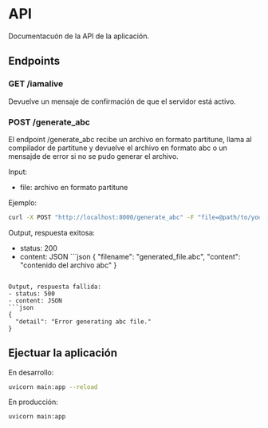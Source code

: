 # API

Documentacuón de la API de la aplicación.

## Endpoints

### GET /iamalive

Devuelve un mensaje de confirmación de que el servidor está activo.

### POST /generate_abc

El endpoint /generate_abc recibe un archivo en formato partitune, llama al compilador de partitune y devuelve el archivo en formato abc o un mensajde de error si no se pudo generar el archivo.


Input:
- file: archivo en formato partitune

Ejemplo:
```bash
curl -X POST "http://localhost:8000/generate_abc" -F "file=@path/to/your/file.partitune"
```

Output, respuesta exitosa:
- status: 200
- content: JSON
´´´json
{
  "filename": "generated_file.abc",
  "content": "contenido del archivo abc"
}
```

Output, respuesta fallida:
- status: 500
- content: JSON
```json
{
  "detail": "Error generating abc file."
}
```

## Ejectuar la aplicación

En desarrollo:
```bash
uvicorn main:app --reload
```

En producción:
```bash
uvicorn main:app
```